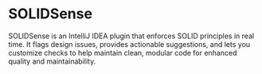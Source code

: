 # SOLIDSense
SOLIDSense is an IntelliJ IDEA plugin that enforces SOLID principles in real time. It flags design issues, provides actionable suggestions, and lets you customize checks to help maintain clean, modular code for enhanced quality and maintainability.
